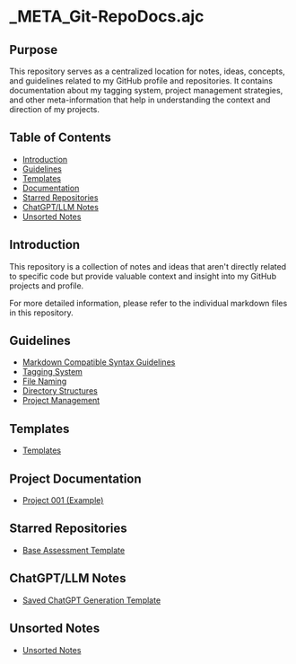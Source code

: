 # _META_Git-RepoDocs.ajc

## Purpose

This repository serves as a centralized location for notes, ideas, concepts, and guidelines related to my GitHub profile and repositories. It contains documentation about my tagging system, project management strategies, and other meta-information that help in understanding the context and direction of my projects.

## Table of Contents

- [Introduction](#introduction)
- [Guidelines](#guidelines)
- [Templates](#templates)
- [Documentation](#documentation)
- [Starred Repositories](#starred-repositories)
- [ChatGPT/LLM Notes](#chatgptllm-notes)
- [Unsorted Notes](#unsorted-notes)

## Introduction

This repository is a collection of notes and ideas that aren't directly related to specific code but provide valuable context and insight into my GitHub projects and profile.

For more detailed information, please refer to the individual markdown files in this repository.

## Guidelines
- [Markdown Compatible Syntax Guidelines](guidelines/plain-text-notation.md)
- [Tagging System](guidelines/tagging-notation.md)
- [File Naming](guidelines/file-naming.md)
- [Directory Structures](guidelines/directory-structures.md)
- [Project Management](guidelines/project-management.md)

## Templates

- [Templates](templates/README.md)

## Project Documentation

- [Project 001 (Example)](documentation/projects/project-001.md)

## Starred Repositories

- [Base Assessment Template](base-template/README.md)

## ChatGPT/LLM Notes

- [Saved ChatGPT Generation Template](chatgpt/base-template.md)

## Unsorted Notes

- [Unsorted Notes](notes/README.md)